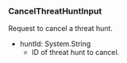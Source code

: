 ### CancelThreatHuntInput
Request to cancel a threat hunt.

- huntId: System.String
  - ID of threat hunt to cancel.
